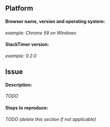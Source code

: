 <!-- 
Thank you for reporting an issue with this project. Some helpful hints for 
writing clear bug reports are hidden in comments, like this. Be sure to fill
all the fields in, with as much detail as you can.
-->

## Platform

#### Browser name, version and operating system: 
<!-- 
You might find it easier to just copy the result from this webpage:
https://www.whatismybrowser.com/
-->

*example: Chrome 59 on Windows*

#### StackTimer version:
<!-- 
You can find this in Tampermonkey by finding 'Stack Exchange Timer' in the 
'Installed userscripts' list. It should be in the format x.y.z.
--> 

*example: 0.2.0*

## Issue
<!-- 
Please describe your issue/feature request below. Details are good. Screenshots are better.
Include the steps to reproduce the issue or any proposed changes.
-->

#### Description:
*TODO*

#### Steps to reproduce:
*TODO (delete this section if not applicable)*

<!-- 
If you do not get a reply, this probably isn't because you're being ignored. The wonderous
creator of this userscript is very forgetful and sometimes doesn't check his inbox. Leave a 
comment at Stack Apps: 
https://stackapps.com/questions/7524/stacktimer-set-post-specific-timers-on-stack-exchange-sites

If you still don't get a reply, this script is probably abandoned. Or you forgot to plug in the 
Ethernet cable. Try restarting your computer. And most importantly, don't take advice from
strangers on the Internet.

Good luck!
-->

